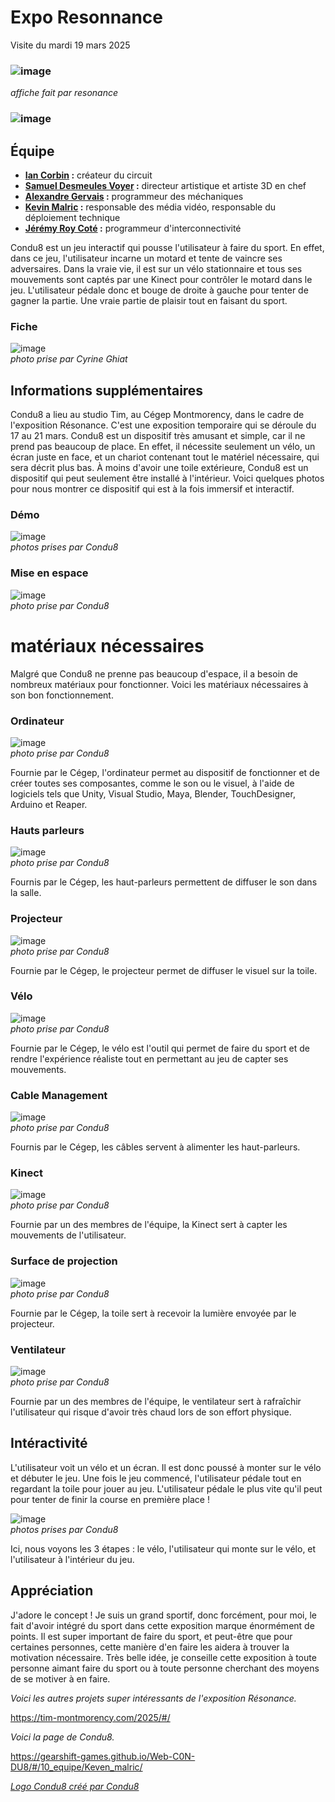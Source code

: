 # Expo Resonnance

Visite du mardi 19 mars 2025
### ![image](medias/condu8/resonance_affiche.jpg)
*affiche fait par resonance*


### ![image](medias/condu8/condu8_logo.jpg)
## Équipe
- <ins>**Ian Corbin</ins> :** créateur du circuit
- <ins>**Samuel Desmeules Voyer</ins> :** directeur artistique et artiste 3D en chef
- <ins>**Alexandre Gervais</ins> :** programmeur des méchaniques
- <ins>**Kevin Malric</ins> :** responsable des média vidéo, responsable du déploiement technique
- <ins>**Jérémy Roy Coté</ins> :** programmeur d'interconnectivité

 
Condu8 est un jeu interactif qui pousse l'utilisateur à faire du sport. En effet, dans ce jeu, l'utilisateur incarne un motard et tente de vaincre ses adversaires. Dans la vraie vie, il est sur un vélo stationnaire et tous ses mouvements sont captés par une Kinect pour contrôler le motard dans le jeu. L'utilisateur pédale donc et bouge de droite à gauche pour tenter de gagner la partie. Une vraie partie de plaisir tout en faisant du sport.  

### Fiche
 ![image](medias/condu8/condu8_fiche.jpg)<br>
 *photo prise par Cyrine Ghiat*

 
 ## **Informations supplémentaires**
Condu8 a lieu au studio Tim, au Cégep Montmorency, dans le cadre de l'exposition Résonance. C'est une exposition temporaire qui se déroule du 17 au 21 mars. Condu8 est un dispositif très amusant et simple, car il ne prend pas beaucoup de place. En effet, il nécessite seulement un vélo, un écran juste en face, et un chariot contenant tout le matériel nécessaire, qui sera décrit plus bas. À moins d'avoir une toile extérieure, Condu8 est un dispositif qui peut seulement être installé à l'intérieur. Voici quelques photos pour nous montrer ce dispositif qui est à la fois immersif et interactif.

 ### Démo
![image](medias/condu8/condu8_demo.jpg)<br>
*photos prises par Condu8*

### Mise en espace
![image](medias/condu8/condu8_mise_espace.jpg)<br>
*photo prise par Condu8*


# **matériaux nécessaires**

Malgré que Condu8 ne prenne pas beaucoup d'espace, il a besoin de nombreux matériaux pour fonctionner. Voici les matériaux nécessaires à son bon fonctionnement.



### Ordinateur
![image](medias/condu8/condu8_ordi.jpg)<br>
 *photo prise par Condu8*

 Fournie par le Cégep, l'ordinateur permet au dispositif de fonctionner et de créer toutes ses composantes, comme le son ou le visuel, à l'aide de logiciels tels que Unity, Visual Studio, Maya, Blender, TouchDesigner, Arduino et Reaper.

### Hauts parleurs
![image](medias/condu8/condu8_haut_parleur.jpg)<br>
 *photo prise par Condu8*

 Fournis par le Cégep, les haut-parleurs permettent de diffuser le son dans la salle.

### Projecteur
![image](medias/condu8/condu8_projecteur.jpg)<br>
 *photo prise par Condu8*

 Fournie par le Cégep, le projecteur permet de diffuser le visuel sur la toile.

### Vélo
![image](medias/condu8/condu8_velo.jpg)<br>
 *photo prise par Condu8*

Fournie par le Cégep, le vélo est l'outil qui permet de faire du sport et de rendre l'expérience réaliste tout en permettant au jeu de capter ses mouvements.
### Cable Management
![image](medias/condu8/condu8_cable.jpg)<br>
 *photo prise par Condu8*

 Fournis par le Cégep, les câbles servent à alimenter les haut-parleurs.

 ### Kinect
![image](medias/condu8/condu8_kinect.jpg)<br>
 *photo prise par Condu8*

Fournie par un des membres de l'équipe, la Kinect sert à capter les mouvements de l'utilisateur.

  ### Surface de projection
![image](medias/condu8/condu8_toile.jpg)<br>
  *photo prise par Condu8*

Fournie par le Cégep, la toile sert à recevoir la lumière envoyée par le projecteur.

  ### Ventilateur
![image](medias/condu8/condu8_ventilateur.jpg)<br>
  *photo prise par Condu8*

Fournie par un des membres de l'équipe, le ventilateur sert à rafraîchir l'utilisateur qui risque d'avoir très chaud lors de son effort physique.

## Intéractivité

L'utilisateur voit un vélo et un écran. Il est donc poussé à monter sur le vélo et débuter le jeu. Une fois le jeu commencé, l'utilisateur pédale tout en regardant la toile pour jouer au jeu. L'utilisateur pédale le plus vite qu'il peut pour tenter de finir la course en première place !


![image](medias/condu8/condu8_etape.jpg)<br>
 *photos prises par Condu8*

Ici, nous voyons les 3 étapes : le vélo, l'utilisateur qui monte sur le vélo, et l'utilisateur à l'intérieur du jeu.

## Appréciation

J'adore le concept ! Je suis un grand sportif, donc forcément, pour moi, le fait d'avoir intégré du sport dans cette exposition marque énormément de points. Il est super important de faire du sport, et peut-être que pour certaines personnes, cette manière d'en faire les aidera à trouver la motivation nécessaire. Très belle idée, je conseille cette exposition à toute personne aimant faire du sport ou à toute personne cherchant des moyens de se motiver à en faire.


*Voici les autres projets super intéressants de l'exposition Résonance.*<br>

https://tim-montmorency.com/2025/#/

*Voici la page de Condu8.*<br>

https://gearshift-games.github.io/Web-C0N-DU8/#/10_equipe/Keven_malric/

*<ins>Logo Condu8 créé par Condu8</ins>*

